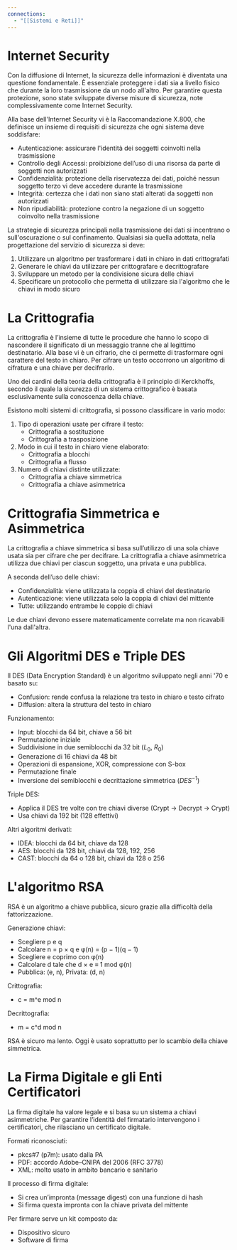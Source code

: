 ```yaml
---
connections:
  - "[[Sistemi e Reti]]"
---
```

# Internet Security

Con la diffusione di Internet, la sicurezza delle informazioni è diventata una questione fondamentale. È essenziale proteggere i dati sia a livello fisico che durante la loro trasmissione da un nodo all'altro. Per garantire questa protezione, sono state sviluppate diverse misure di sicurezza, note complessivamente come Internet Security.

Alla base dell'Internet Security vi è la Raccomandazione X.800, che definisce un insieme di requisiti di sicurezza che ogni sistema deve soddisfare:
- Autenticazione: assicurare l'identità dei soggetti coinvolti nella trasmissione
- Controllo degli Accessi: proibizione dell’uso di una risorsa da parte di soggetti non autorizzati
- Confidenzialità: protezione della riservatezza dei dati, poiché nessun soggetto terzo vi deve accedere durante la trasmissione
- Integrità: certezza che i dati non siano stati alterati da soggetti non autorizzati
- Non ripudiabilità: protezione contro la negazione di un soggetto coinvolto nella trasmissione

La strategie di sicurezza principali nella trasmissione dei dati si incentrano o sull'oscurazione o sul confinamento. Qualsiasi sia quella adottata, nella progettazione del servizio di sicurezza si deve:
1. Utilizzare un algoritmo per trasformare i dati in chiaro in dati crittografati
2. Generare le chiavi da utilizzare per crittografare e decrittografare
3. Sviluppare un metodo per la condivisione sicura delle chiavi
4. Specificare un protocollo che permetta di utilizzare sia l'algoritmo che le chiavi in modo sicuro

# La Crittografia

La crittografia è l’insieme di tutte le procedure che hanno lo scopo di nascondere il significato di un messaggio tranne che al legittimo destinatario. Alla base vi è un cifrario, che ci permette di trasformare ogni carattere del testo in chiaro. Per cifrare un testo occorrono un algoritmo di cifratura e una chiave per decifrarlo.

Uno dei cardini della teoria della crittografia è il principio di Kerckhoffs, secondo il quale la sicurezza di un sistema crittografico è basata esclusivamente sulla conoscenza della chiave.

Esistono molti sistemi di crittografia, si possono classificare in vario modo:

1. Tipo di operazioni usate per cifrare il testo:
   - Crittografia a sostituzione
   - Crittografia a trasposizione
2. Modo in cui il testo in chiaro viene elaborato:
   - Crittografia a blocchi
   - Crittografia a flusso
3. Numero di chiavi distinte utilizzate:
   - Crittografia a chiave simmetrica
   - Crittografia a chiave asimmetrica

# Crittografia Simmetrica e Asimmetrica

La crittografia a chiave simmetrica si basa sull’utilizzo di una sola chiave usata sia per cifrare che per decifrare. La crittografia a chiave asimmetrica utilizza due chiavi per ciascun soggetto, una privata e una pubblica.

A seconda dell’uso delle chiavi:
- Confidenzialità: viene utilizzata la coppia di chiavi del destinatario
- Autenticazione: viene utilizzata solo la coppia di chiavi del mittente
- Tutte: utilizzando entrambe le coppie di chiavi

Le due chiavi devono essere matematicamente correlate ma non ricavabili l'una dall'altra.

# Gli Algoritmi DES e Triple DES

Il DES (Data Encryption Standard) è un algoritmo sviluppato negli anni '70 e basato su:
- Confusion: rende confusa la relazione tra testo in chiaro e testo cifrato
- Diffusion: altera la struttura del testo in chiaro

Funzionamento:
- Input: blocchi da 64 bit, chiave a 56 bit
- Permutazione iniziale
- Suddivisione in due semiblocchi da 32 bit ($L_0$, $R_0$)
- Generazione di 16 chiavi da 48 bit
- Operazioni di espansione, XOR, compressione con S-box
- Permutazione finale
- Inversione dei semiblocchi e decrittazione simmetrica ($DES^{-1}$)

Triple DES:
- Applica il DES tre volte con tre chiavi diverse (Crypt → Decrypt → Crypt)
- Usa chiavi da 192 bit (128 effettivi)

Altri algoritmi derivati:
- IDEA: blocchi da 64 bit, chiave da 128
- AES: blocchi da 128 bit, chiavi da 128, 192, 256
- CAST: blocchi da 64 o 128 bit, chiavi da 128 o 256

# L'algoritmo RSA

RSA è un algoritmo a chiave pubblica, sicuro grazie alla difficoltà della fattorizzazione.

Generazione chiavi:
- Scegliere p e q
- Calcolare n = p × q e φ(n) = (p − 1)(q − 1)
- Scegliere e coprimo con φ(n)
- Calcolare d tale che d × e ≡ 1 mod φ(n)
- Pubblica: (e, n), Privata: (d, n)

Crittografia:
- c = m^e mod n

Decrittografia:
- m = c^d mod n

RSA è sicuro ma lento. Oggi è usato soprattutto per lo scambio della chiave simmetrica.

# La Firma Digitale e gli Enti Certificatori

La firma digitale ha valore legale e si basa su un sistema a chiavi asimmetriche. Per garantire l’identità del firmatario intervengono i certificatori, che rilasciano un certificato digitale.

Formati riconosciuti:
- pkcs#7 (p7m): usato dalla PA
- PDF: accordo Adobe–CNIPA del 2006 (RFC 3778)
- XML: molto usato in ambito bancario e sanitario

Il processo di firma digitale:
- Si crea un’impronta (message digest) con una funzione di hash
- Si firma questa impronta con la chiave privata del mittente

Per firmare serve un kit composto da:
- Dispositivo sicuro
- Software di firma
